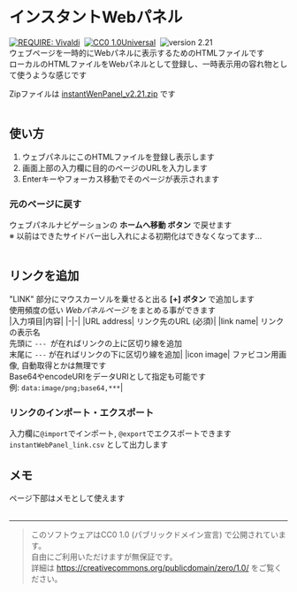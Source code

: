 # インスタントWebパネル
[vivaldi]: https://vivaldi.com/ "Powerful. Personal. Private."
[![REQUIRE: Vivaldi](https://img.shields.io/static/v1?label=vivaldi&message=utils&color=ef3939&logo=vivaldi)][vivaldi]&nbsp;
[![CC0 1.0Universal](https://img.shields.io/static/v1?label=license&message=CC0&color=28c)](https://creativecommons.org/publicdomain/zero/1.0/ "CC0 1.0Universal")&nbsp;
![version 2.21](https://img.shields.io/static/v1?label=version&message=2.21&color=2a2 "version: 2.21")&nbsp;
<br/>
ウェブページを一時的にWebパネルに表示するためのHTMLファイルです  
ローカルのHTMLファイルをWebパネルとして登録し、一時表示用の容れ物として使うような感じです  

Zipファイルは [instantWenPanel_v2.21.zip](https://github.com/hongkong3/MyStorage-vivaldi/releases/download/iwp-v2.21/instantWebPanel_v221.zip) です  
<br/>

## 使い方
  1. ウェブパネルにこのHTMLファイルを登録し表示します  
  2. 画面上部の入力欄に目的のページのURLを入力します  
  3. Enterキーやフォーカス移動でそのページが表示されます  

### 元のページに戻す
  ウェブパネルナビゲーションの **ホームへ移動 ボタン** で戻せます  
  ※ 以前はできたサイドバー出し入れによる初期化はできなくなってます…  
<br/>

## リンクを追加
  "LINK" 部分にマウスカーソルを乗せると出る **\[+\] ボタン** で追加します  
  使用頻度の低い *Webパネルページ* をまとめる事ができます  
  |入力項目|内容|
  |-|-|
  |URL address|  リンク先のURL (必須)|
  |link name|    リンクの表示名<br/>先頭に `--- `が在ればリンクの上に区切り線を追加<br/>末尾に `---` が在ればリンクの下に区切り線を追加|
  |icon image|   ファビコン用画像, 自動取得とかは無理です<br/>Base64やencodeURIをデータURIとして指定も可能です<br/>  例: `data:image/png;base64,***`|

### リンクのインポート・エクスポート
  入力欄に`@import`でインポート, `@export`でエクスポートできます  
  `instantWebPanel_link.csv` として出力します
<br/>

## メモ
  ページ下部はメモとして使えます  
<br/>

- - - - - - - -
> このソフトウェアはCC0 1.0 (パブリックドメイン宣言) で公開されています。  
> 自由にご利用いただけますが無保証です。  
> 詳細は https://creativecommons.org/publicdomain/zero/1.0/ をご覧ください。  
